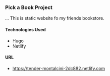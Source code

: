 ### Pick a Book Project

... This is static website fo my friends bookstore.

#### Technologies Used

* Hugo
* Netlify

#### URL

* https://tender-montalcini-2dc882.netlify.com
